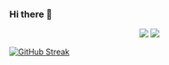 ### Hi there 👋

<!--
**downying/downying** is a ✨ _special_ ✨ repository because its `README.md` (this file) appears on your GitHub profile.

Here are some ideas to get you started:

- 🔭 I’m currently working on ...
- 🌱 I’m currently learning ...
- 👯 I’m looking to collaborate on ...
- 🤔 I’m looking for help with ...
- 💬 Ask me about ...
- 📫 How to reach me: ...
- 😄 Pronouns: ...
- ⚡ Fun fact: ...
-->


<div align="center">
<p>	
<img src="https://github-readme-stats.vercel.app/api/top-langs/?username=parkes811-inu&layout=compact">
<img src="https://github-readme-stats.vercel.app/api?username=downying&show_icons=true">
</p>
</div>

[![GitHub Streak](https://streak-stats.demolab.com?user=downying&theme=dracula&hide_border=true&locale=ko)](https://git.io/streak-stats)
